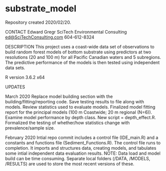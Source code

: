 # substrate_model
Repository created 2020/02/20.

CONTACT
Edward Gregr
SciTech Environmental Consulting
ed@SciTechConsulting.com
604-612-8324

DESCRIPTION
This project uses a coast-wide data set of observations to build random forest models of bottom substrate using predictors at two resolutions (20 and 100 m) for all Pacific Canadian waters and 5 subregions. The predictive performance of the models is then tested using independent data sets.

R version 3.6.2 x64

UPDATES

March 2020
Replace model building section with the building/fitting/reporting code. Save testing results to file along with models. 
Review statistics used to evaluate models.
Finalized model fitting report for the principal models (100 m Coastwide; 20 m regional (N=6)).
Examine model performance by depth class. New script = depth_effect.R.
Formalized the testing of whether/how statistics change with prevalence/sample size.

February 2020
Intial repo commit includes a control file (IDE_main.R) and a constants and functions file (Sediment_Functions.R). The control file runs to completion. It imports and structures data, creating models, and tabulates some intial independent data evaluation results. 
NOTE: Data load and model build can be time consuming. Separate local folders (/DATA, /MODELS, /RESULTS) are used to store the most recent versions of these.


